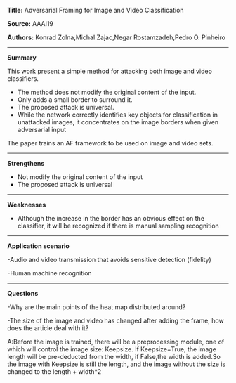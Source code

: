 
**Title:** Adversarial Framing for Image and Video Classification

**Source:** AAAI19

**Authors:** Konrad Zolna,Michal Zajac,Negar Rostamzadeh,Pedro O. Pinheiro

---

**Summary**  

This work present a simple method for attacking both image and video classifiers. 
- The method does not modify the original content of the input.
- Only adds a small border to surround it.
- The proposed attack is universal.
- While the network correctly identifies key objects for classification in unattacked images, it concentrates on the image borders when given adversarial input

The paper trains an AF framework to be used on image and video sets.

---

**Strengthens**  

- Not modify the original content of the input  
- The proposed attack is universal 

---

**Weaknesses**  

- Although the increase in the border has an obvious effect on the classifier, it will be recognized if there is manual sampling recognition

---

**Application scenario**

-Audio and video transmission that avoids sensitive detection (fidelity)

-Human machine recognition

---

**Questions**

-Why are the main points of the heat map distributed around?

-The size of the image and video has changed after adding the frame, how does the article deal with it?

A:Before the image is trained, there will be a preprocessing module, one of which will control the image size: Keepsize. If Keepsize=True, the image length will be pre-deducted from the width, if False,the width is added.So the image with Keepsize is still the length, and the image without the size is changed to the length + width*2